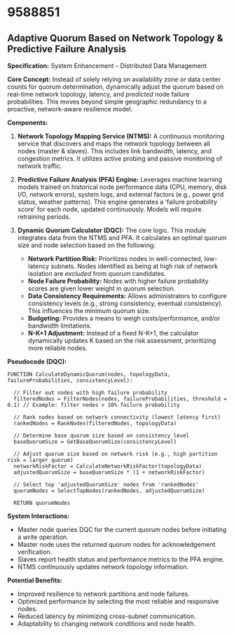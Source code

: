 # 9588851

## Adaptive Quorum Based on Network Topology & Predictive Failure Analysis

**Specification:** System Enhancement – Distributed Data Management

**Core Concept:**  Instead of solely relying on availability zone or data center counts for quorum determination, dynamically adjust the quorum based on real-time network topology, latency, and *predicted* node failure probabilities. This moves beyond simple geographic redundancy to a proactive, network-aware resilience model.

**Components:**

1.  **Network Topology Mapping Service (NTMS):**  A continuous monitoring service that discovers and maps the network topology between all nodes (master & slaves). This includes link bandwidth, latency, and congestion metrics. It utilizes active probing and passive monitoring of network traffic.

2.  **Predictive Failure Analysis (PFA) Engine:**  Leverages machine learning models trained on historical node performance data (CPU, memory, disk I/O, network errors), system logs, and external factors (e.g., power grid status, weather patterns). This engine generates a ‘failure probability score’ for each node, updated continuously.  Models will require retraining periods.

3.  **Dynamic Quorum Calculator (DQC):**  The core logic. This module integrates data from the NTMS and PFA.  It calculates an optimal quorum size and node selection based on the following:
    *   **Network Partition Risk:** Prioritizes nodes in well-connected, low-latency subnets. Nodes identified as being at high risk of network isolation are *excluded* from quorum candidates.
    *   **Node Failure Probability:**  Nodes with higher failure probability scores are given lower weight in quorum selection.
    *   **Data Consistency Requirements:**  Allows administrators to configure consistency levels (e.g., strong consistency, eventual consistency). This influences the minimum quorum size.
    *   **Budgeting:** Provides a means to weigh costs/performance, and/or bandwidth limitations.
    *   **N-K+1 Adjustment:** Instead of a fixed N-K+1, the calculator dynamically updates K based on the risk assessment, prioritizing more reliable nodes.

**Pseudocode (DQC):**

```pseudocode
FUNCTION CalculateDynamicQuorum(nodes, topologyData, failureProbabilities, consistencyLevel):

  // Filter out nodes with high failure probability
  filteredNodes = FilterNodes(nodes, failureProbabilities, threshold = 0.1) // Example: filter nodes > 10% failure probability

  // Rank nodes based on network connectivity (lowest latency first)
  rankedNodes = RankNodes(filteredNodes, topologyData)

  // Determine base quorum size based on consistency level
  baseQuorumSize = GetBaseQuorumSize(consistencyLevel)

  // Adjust quorum size based on network risk (e.g., high partition risk = larger quorum)
  networkRiskFactor = CalculateNetworkRiskFactor(topologyData)
  adjustedQuorumSize = baseQuorumSize * (1 + networkRiskFactor)

  // Select top 'adjustedQuorumSize' nodes from 'rankedNodes'
  quorumNodes = SelectTopNodes(rankedNodes, adjustedQuorumSize)

  RETURN quorumNodes
```

**System Interactions:**

*   Master node queries DQC for the current quorum nodes before initiating a write operation.
*   Master node uses the returned quorum nodes for acknowledgement verification.
*   Slaves report health status and performance metrics to the PFA engine.
*   NTMS continuously updates network topology information.

**Potential Benefits:**

*   Improved resilience to network partitions and node failures.
*   Optimized performance by selecting the most reliable and responsive nodes.
*   Reduced latency by minimizing cross-subnet communication.
*   Adaptability to changing network conditions and node health.